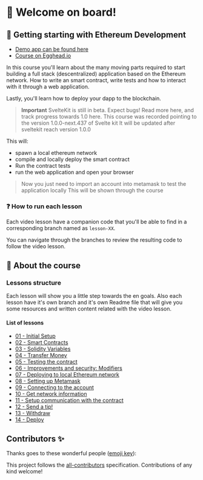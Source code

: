 # 🎉 Welcome on board!




<!-- ALL-CONTRIBUTORS-BADGE:START - Do not remove or modify this section -->
<!-- ALL-CONTRIBUTORS-BADGE:END -->

## 🚌 Getting starting with Ethereum Development

- [Demo app can be found here](https://getting-started-fullstack-ethereum-development.vercel.app/)
- [Course on Egghead.io](https://egghead.io/courses/full-stack-web3-and-blockchain-development-on-ethereum-with-sveltekit-f522ceec??af=4cexzz)
 
In this course you'll learn about the many moving parts required to start building a full stack (descentralized) application based on the Ethereum network. How to write an smart contract, write tests and how to interact with it through a web application.

Lastly, you'll learn how to deploy your dapp to the blockchain.

> **Important** 
> SvelteKit is still in beta. Expect bugs! Read more here, and track progress towards 1.0 here.
> This course was recorded pointing to the version 1.0.0-next.437 of Svelte kit 
> It will be updated after sveltekit reach version 1.0.0 


This will:

- spawn a local ethereum network
- compile and locally deploy the smart contract
- Run the contract tests
- run the web application and open your browser

> Now you just need to import an account into metamask to test the application locally
> This will be shown through the course

### ❓ How to run each lesson

Each video lesson have a companion code that you'll be able to find in a corresponding branch named as `lesson-XX`.

You can navigate through the branches to review the resulting code to follow the video lesson.

## 📝 About the course

### Lessons structure

Each lesson will show you a little step towards the en goals. Also each lesson have it's own branch and it's own Readme file that will give you some resources and written content related with the video lesson.

#### List of lessons

- [01 - Initial Setup](https://github.com/matiasfha/crypto-tip-jar-course-demo/blob/lesson01/README.md)
- [02 - Smart Contracts](https://github.com/matiasfha/crypto-tip-jar-course-demo/blob/lesson02/README.md)
- [03 - Solidity Variables](https://github.com/matiasfha/crypto-tip-jar-course-demo/blob/lesson03/README.md)
- [04 - Transfer Money](https://github.com/matiasfha/crypto-tip-jar-course-demo/blob/lesson04/README.md)
- [05 - Testing the contract](https://github.com/matiasfha/crypto-tip-jar-course-demo/blob/lesson05/README.md)
- [06 - Improvements and security: Modifiers](https://github.com/matiasfha/crypto-tip-jar-course-demo/blob/lesson06/README.md)
- [07 - Deploying to local Ethereum network](https://github.com/matiasfha/crypto-tip-jar-course-demo/blob/lesson07/README.md)
- [08 - Setting up Metamask](https://github.com/matiasfha/crypto-tip-jar-course-demo/blob/lesson08/README.md)
- [09 - Connecting to the account](https://github.com/matiasfha/crypto-tip-jar-course-demo/blob/lesson09/README.md)
- [10 - Get network information](https://github.com/matiasfha/crypto-tip-jar-course-demo/blob/lesson10/README.md)
- [11 - Setup communication with the contract](https://github.com/matiasfha/crypto-tip-jar-course-demo/blob/lesson11/README.md)
- [12 - Send a tip!](https://github.com/matiasfha/crypto-tip-jar-course-demo/blob/lesson12/README.md)
- [13 - Withdraw](https://github.com/matiasfha/crypto-tip-jar-course-demo/blob/lesson13/README.md)
- [14 - Deploy](https://github.com/matiasfha/crypto-tip-jar-course-demo/blob/lesson14/README.md)

## Contributors ✨

Thanks goes to these wonderful people ([emoji key](https://allcontributors.org/docs/en/emoji-key)):

<!-- ALL-CONTRIBUTORS-LIST:START - Do not remove or modify this section -->
<!-- prettier-ignore-start -->
<!-- markdownlint-disable -->

<!-- markdownlint-restore -->
<!-- prettier-ignore-end -->

<!-- ALL-CONTRIBUTORS-LIST:END -->

This project follows the [all-contributors](https://github.com/all-contributors/all-contributors) specification. Contributions of any kind welcome!
